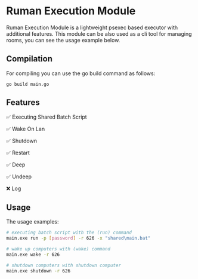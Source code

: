 # Ruman Execution Module

Ruman Execution Module is a lightweight psexec based executor with additional features. 
This module can be also used as a cli tool for managing rooms, you can see the usage example below.

## Compilation

For compiling you can use the go build command as follows:

```
go build main.go  
```

## Features
✅ Executing Shared Batch Script

✅ Wake On Lan

✅ Shutdown

✅ Restart

✅ Deep

✅ Undeep

❌ Log

## Usage

The usage examples:

```bash
# executing batch script with the (run) command
main.exe run -p [password] -r 626 -x "shared\main.bat"

# wake up computers with (wake) command
main.exe wake -r 626

# shutdown computers with shutdown computer
main.exe shutdown -r 626
```